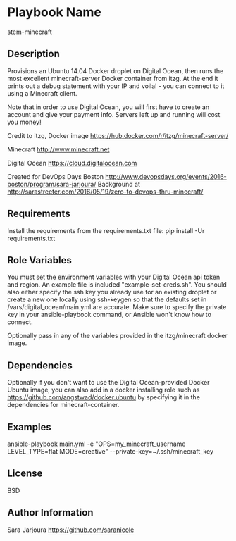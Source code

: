Playbook Name
=========
stem-minecraft

Description
------------
Provisions an Ubuntu 14.04 Docker droplet on Digital Ocean, then runs the most excellent minecraft-server Docker container from itzg.  At the end it prints out a debug statement with your IP and voila! - you can connect to it using a Minecraft client.

Note that in order to use Digital Ocean, you will first have to create an account and give your payment info.  Servers left up and running will cost you money!

Credit to itzg, Docker image https://hub.docker.com/r/itzg/minecraft-server/

Minecraft
http://www.minecraft.net

Digital Ocean
https://cloud.digitalocean.com

Created for DevOps Days Boston http://www.devopsdays.org/events/2016-boston/program/sara-jarjoura/
Background at http://sarastreeter.com/2016/05/19/zero-to-devops-thru-minecraft/

Requirements
------------

Install the requirements from the requirements.txt file:
pip install -Ur requirements.txt

Role Variables
--------------
You must set the environment variables with your Digital Ocean api token and region.  An example file
is included "example-set-creds.sh".  You should also either specify the ssh key you already use
for an existing droplet or create a new one locally using ssh-keygen so that the defaults set in
/vars/digital_ocean/main.yml are accurate.  Make sure to specify the private key in your ansible-playbook command,
or Ansible won't know how to connect.

Optionally pass in any of the variables provided in the itzg/minecraft docker image.

Dependencies
------------

Optionally if you don't want to use the Digital Ocean-provided Docker Ubuntu image,
you can also add in a docker installing role such as https://github.com/angstwad/docker.ubuntu
by specifying it in the dependencies for minecraft-container.

Examples
------------
ansible-playbook main.yml -e "OPS=my_minecraft_username LEVEL_TYPE=flat MODE=creative" --private-key=~/.ssh/minecraft_key

License
-------

BSD

Author Information
------------------
Sara Jarjoura
https://github.com/saranicole
